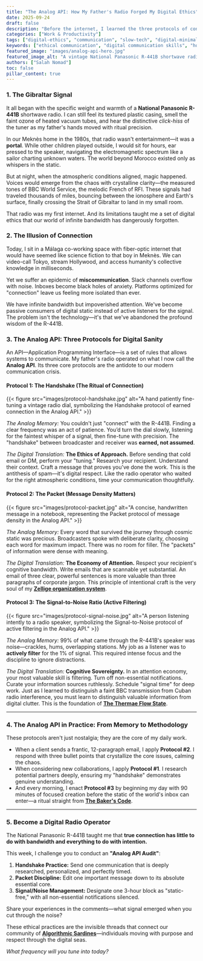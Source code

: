 ```yaml
---
title: "The Analog API: How My Father's Radio Forged My Digital Ethics"
date: 2025-09-24
draft: false
description: "Before the internet, I learned the three protocols of connection from a world of static. They are more relevant today than ever. Here's how a vintage radio can fix our broken digital communication."
categories: ["Work & Productivity"]
tags: ["digital-ethics", "communication", "slow-tech", "digital-minimalism", "rooted-nomadism", "philosophy-of-technology"]
keywords: ["ethical communication", "digital communication skills", "how to write better emails", "deep work focus", "Salah Nomad Analog API", "vintage radio wisdom"]
featured_image: "images/analog-api-hero.jpg"
featured_image_alt: "A vintage National Panasonic R-441B shortwave radio on a wooden desk, with ethereal light beams emanating from its speaker, symbolizing the birth of a digital ethic from analog scarcity."
authors: ["Salah Nomad"]
toc: false
pillar_content: true
---
```


### 1. The Gibraltar Signal

It all began with the specific weight and warmth of a **National Panasonic R-441B** shortwave radio. I can still feel its textured plastic casing, smell the faint ozone of heated vacuum tubes, and hear the distinctive *click-hiss* of the tuner as my father's hands moved with ritual precision.

In our Meknès home in the 1980s, that radio wasn't entertainment—it was a **portal**. While other children played outside, I would sit for hours, ear pressed to the speaker, navigating the electromagnetic spectrum like a sailor charting unknown waters. The world beyond Morocco existed only as whispers in the static.

But at night, when the atmospheric conditions aligned, magic happened. Voices would emerge from the chaos with crystalline clarity—the measured tones of BBC World Service, the melodic French of RFI. These signals had traveled thousands of miles, bouncing between the ionosphere and Earth's surface, finally crossing the Strait of Gibraltar to land in my small room.

That radio was my first internet. And its limitations taught me a set of digital ethics that our world of infinite bandwidth has dangerously forgotten.

### 2. The Illusion of Connection

Today, I sit in a Málaga co-working space with fiber-optic internet that would have seemed like science fiction to that boy in Meknès. We can video-call Tokyo, stream Hollywood, and access humanity's collective knowledge in milliseconds.

Yet we suffer an epidemic of **miscommunication**. Slack channels overflow with noise. Inboxes become black holes of anxiety. Platforms optimized for "connection" leave us feeling more isolated than ever.

We have infinite bandwidth but impoverished attention. We've become passive consumers of digital static instead of active listeners for the signal. The problem isn't the technology—it's that we've abandoned the profound wisdom of the R-441B.

### 3. The Analog API: Three Protocols for Digital Sanity

An API—Application Programming Interface—is a set of rules that allows systems to communicate. My father's radio operated on what I now call the **Analog API**. Its three core protocols are the antidote to our modern communication crisis.

#### **Protocol 1: The Handshake (The Ritual of Connection)**

{{< figure src="images/protocol-handshake.jpg" alt="A hand patiently fine-tuning a vintage radio dial, symbolizing the Handshake protocol of earned connection in the Analog API." >}}

*The Analog Memory:* You couldn't just "connect" with the R-441B. Finding a clear frequency was an act of patience. You’d turn the dial slowly, listening for the faintest whisper of a signal, then fine-tune with precision. The "handshake" between broadcaster and receiver was **earned, not assumed**.

*The Digital Translation:* **The Ethics of Approach.** Before sending that cold email or DM, perform your "tuning." Research your recipient. Understand their context. Craft a message that proves you've done the work. This is the antithesis of spam—it's digital respect. Like the radio operator who waited for the right atmospheric conditions, time your communication thoughtfully.

#### **Protocol 2: The Packet (Message Density Matters)**

{{< figure src="images/protocol-packet.jpg" alt="A concise, handwritten message in a notebook, representing the Packet protocol of message density in the Analog API." >}}

*The Analog Memory:* Every word that survived the journey through cosmic static was precious. Broadcasters spoke with deliberate clarity, choosing each word for maximum impact. There was no room for filler. The "packets" of information were dense with meaning.

*The Digital Translation:* **The Economy of Attention.** Respect your recipient's cognitive bandwidth. Write emails that are scannable yet substantial. An email of three clear, powerful sentences is more valuable than three paragraphs of corporate jargon. This principle of intentional craft is the very soul of my **[Zellige organization system](/work-productivity/zellige-blueprint/)**.

#### **Protocol 3: The Signal-to-Noise Ratio (Active Filtering)**

{{< figure src="images/protocol-signal-noise.jpg" alt="A person listening intently to a radio speaker, symbolizing the Signal-to-Noise protocol of active filtering in the Analog API." >}}

*The Analog Memory:* 99% of what came through the R-441B's speaker was noise—crackles, hums, overlapping stations. My job as a listener was to **actively filter** for the 1% of signal. This required intense focus and the discipline to ignore distractions.

*The Digital Translation:* **Cognitive Sovereignty.** In an attention economy, your most valuable skill is filtering. Turn off non-essential notifications. Curate your information sources ruthlessly. Schedule "signal time" for deep work. Just as I learned to distinguish a faint BBC transmission from Cuban radio interference, you must learn to distinguish valuable information from digital clutter. This is the foundation of [**The Thermae Flow State**](/work-productivity/thermae-flow-state-deep-work/).

---
### 4. The Analog API in Practice: From Memory to Methodology

These protocols aren't just nostalgia; they are the core of my daily work.

- When a client sends a frantic, 12-paragraph email, I apply **Protocol #2**. I respond with three bullet points that crystallize the core issues, calming the chaos.
- When considering new collaborations, I apply **Protocol #1**. I research potential partners deeply, ensuring my "handshake" demonstrates genuine understanding.
- And every morning, I enact **Protocol #3** by beginning my day with 90 minutes of focused creation before the static of the world's inbox can enter—a ritual straight from **[The Baker's Code](/work-productivity/bakers-code/)**.

---
### 5. Become a Digital Radio Operator

The National Panasonic R-441B taught me that **true connection has little to do with bandwidth and everything to do with intention.**

This week, I challenge you to conduct an **"Analog API Audit"**:

1.  **Handshake Practice:** Send one communication that is deeply researched, personalized, and perfectly timed.
2.  **Packet Discipline:** Edit one important message down to its absolute essential core.
3.  **Signal/Noise Management:** Designate one 3-hour block as "static-free," with all non-essential notifications silenced.

Share your experiences in the comments—what signal emerged when you cut through the noise?

These ethical practices are the invisible threads that connect our community of **[Algorithmic Sardines](/stories-wisdom/algorithmic-sardine-philosophy/)**—individuals moving with purpose and respect through the digital seas.

*What frequency will you tune into today?*